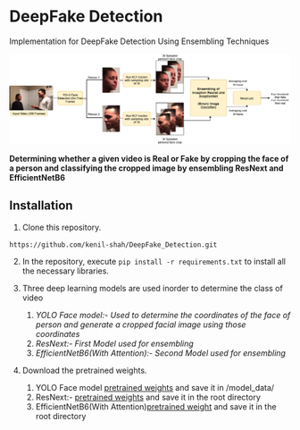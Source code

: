 # DeepFake Detection

Implementation for DeepFake Detection Using Ensembling Techniques

![Alt Text](https://github.com/kenil-shah/DeepFake_Detection/blob/master/extra/NN_Final.png)

**Determining whether a given video is Real or Fake by cropping the face of a person and classifying the
cropped image by ensembling ResNext and EfficientNetB6**

## Installation

1) Clone this repository.
```
https://github.com/kenil-shah/DeepFake_Detection.git
```

2) In the repository, execute `pip install -r requirements.txt` to install all the necessary libraries.

3) Three deep learning models are used inorder to determine the class of video
	1) *YOLO Face model:- Used to determine the coordinates of the face of person and generate a cropped facial image using those coordinates*
	2) *ResNext:- First Model used for ensembling*
	3) *EfficientNetB6(With Attention):- Second Model used for ensembling*

4) Download the pretrained weights.
	1) YOLO Face model [pretrained weights](https://drive.google.com/open?id=1g8hvgQ199VmevOuoTJtaR9yo0CPheqxt) and save it in /model_data/
	2) ResNext:- [pretrained weights](https://drive.google.com/file/d/1_YBJzBd5NOJ_K0-AJMRYUBpXVMfDf4u5/view?usp=sharing) and save it in the root directory 
	3) EfficientNetB6(With Attention)[pretrained weight](https://drive.google.com/file/d/1I7CJ6avdtQblEBBd9b2qXq_Ec940HA7_/view?usp=sharing) and save it in the root directory
